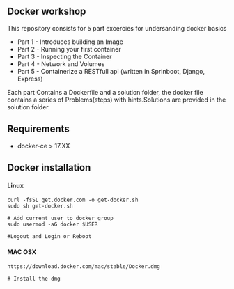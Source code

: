 ## Docker workshop
This repository consists for 5 part excercies for undersanding docker basics
 * Part 1  - Introduces building an Image
 * Part 2 - Running your first container
 * Part 3 - Inspecting the Container
 * Part 4 - Network and Volumes
 * Part 5 - Containerize a RESTfull api (written in Sprinboot, Django, Express)

Each part Contains a Dockerfile and a solution folder, the docker file contains a series of Problems(steps) with hints.Solutions are provided in the solution folder. 
## Requirements
* docker-ce > 17.XX
## Docker installation
####  Linux
```
curl -fsSL get.docker.com -o get-docker.sh
sudo sh get-docker.sh

# Add current user to docker group
sudo usermod -aG docker $USER

#Logout and Login or Reboot
```
#### MAC OSX
```
https://download.docker.com/mac/stable/Docker.dmg

# Install the dmg
```
